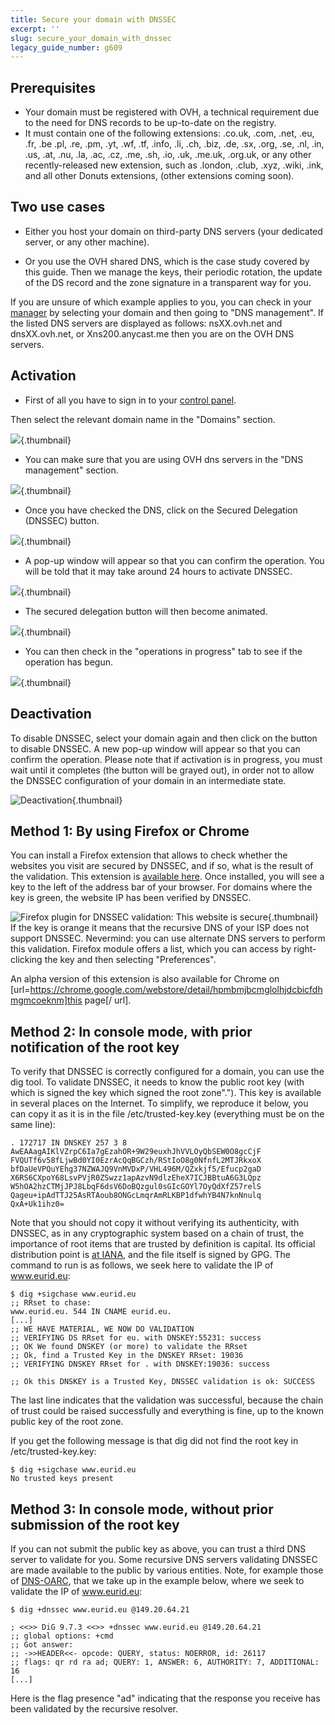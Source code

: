 ```yaml
---
title: Secure your domain with DNSSEC
excerpt: ''
slug: secure_your_domain_with_dnssec
legacy_guide_number: g609
---
```



## Prerequisites

- Your domain must be registered with OVH, a technical requirement due to the need for DNS records to be up-to-date on the registry.
- It must contain one of the following extensions: .co.uk, .com, .net, .eu, .fr, .be .pl, .re, .pm, .yt, .wf, .tf, .info, .li, .ch, .biz, .de, .sx, .org, .se, .nl, .in, .us, .at, .nu, .la, .ac, .cz, .me, .sh, .io, .uk, .me.uk, .org.uk, or any other recently-released new extension, such as .london, .club, .xyz, .wiki, .ink, and all other Donuts extensions, (other extensions coming soon).




## Two use cases

- Either you host your domain on third-party DNS servers (your dedicated server, or any other machine).

- Or you use the OVH shared DNS, which is the case study covered by this guide. Then we manage the keys, their periodic rotation, the update of the DS record and the zone signature in a transparent way for you.


If you are unsure of which example applies to you, you can check in your [manager](https://www.ovh.com/manager/web) by selecting your domain and then going to "DNS management". If the listed DNS servers are displayed as follows: nsXX.ovh.net and dnsXX.ovh.net, or Xns200.anycast.me then you are on the OVH DNS servers.


## Activation

- First of all you have to sign in to your 
[control panel](https://www.ovh.com/manager/web).


Then select the relevant domain name in the  "Domains" section.

![](images/img_2896.jpg){.thumbnail}

- You can make sure that you are using OVH dns servers in the "DNS management" section.



![](images/img_3966.jpg){.thumbnail}

- Once you have checked the DNS, click on the Secured Delegation (DNSSEC) button.



![](images/img_3967.jpg){.thumbnail}

- A pop-up window will appear so that you can confirm the operation. You will be told that it may take around 24 hours to activate DNSSEC.



![](images/img_2895.jpg){.thumbnail}

- The secured delegation button will then become animated.



![](images/img_3968.jpg){.thumbnail}

- You can then check in the "operations in progress" tab to see if the operation has begun.



![](images/img_3969.jpg){.thumbnail}


## Deactivation
To disable DNSSEC, select your domain again and then click on the  button to disable DNSSEC. A new pop-up window will appear so that you can confirm the operation. Please note that if activation is in progress, you must wait until it completes (the button will be grayed out), in order not to allow the DNSSEC configuration of your domain in an intermediate state.

![Deactivation](images/img_3970.jpg){.thumbnail}


## Method 1: By using Firefox or Chrome
You can install a Firefox extension that allows to check whether the websites you visit are secured by DNSSEC, and if so, what is the result of the validation. This extension is [available here](http://www.dnssec-validator.cz/). Once installed, you will see a key to the left of the address bar of your browser. For domains where the key is green, the website IP has been verified by DNSSEC.

![Firefox plugin for DNSSEC validation: This website is secure](images/img_119.jpg){.thumbnail}
If the key is orange it means that the recursive DNS of your ISP does not support DNSSEC. Nevermind: you can use alternate DNS servers to perform this validation. Firefox module offers a list, which you can access by right-clicking the key and then selecting "Preferences".

An alpha version of this extension is also available for Chrome on [url=https://chrome.google.com/webstore/detail/hpmbmjbcmglolhjdcbicfdhmgmcoeknm]this page[/ url].


## Method 2: In console mode, with prior notification of the root key
To verify that DNSSEC is correctly configured for a domain, you can use the dig tool. To validate DNSSEC, it needs to know the public root key (with which is signed the key which signed the root zone"."). This key is available in several places on the Internet. To simplify, we reproduce it below, you can copy it as it is in the file /etc/trusted-key.key (everything must be on the same line):


```
. 172717 IN DNSKEY 257 3 8 AwEAAagAIKlVZrpC6Ia7gEzahOR+9W29euxhJhVVLOyQbSEW0O8gcCjF
FVQUTf6v58fLjwBd0YI0EzrAcQqBGCzh/RStIoO8g0NfnfL2MTJRkxoX
bfDaUeVPQuYEhg37NZWAJQ9VnMVDxP/VHL496M/QZxkjf5/Efucp2gaD
X6RS6CXpoY68LsvPVjR0ZSwzz1apAzvN9dlzEheX7ICJBBtuA6G3LQpz
W5hOA2hzCTMjJPJ8LbqF6dsV6DoBQzgul0sGIcGOYl7OyQdXfZ57relS
Qageu+ipAdTTJ25AsRTAoub8ONGcLmqrAmRLKBP1dfwhYB4N7knNnulq
QxA+Uk1ihz0=
```


Note that you should not copy it without verifying its authenticity, with DNSSEC, as in any cryptographic system based on a chain of trust, the importance of root items that are trusted by definition is capital. Its official distribution point is [at IANA](https://data.iana.org/root-anchors/), and the file itself is signed by GPG.
The command to run is as follows, we seek here to validate the IP of www.eurid.eu:

```
$ dig +sigchase www.eurid.eu
;; RRset to chase:
www.eurid.eu. 544 IN CNAME eurid.eu.
[...]
;; WE HAVE MATERIAL, WE NOW DO VALIDATION
;; VERIFYING DS RRset for eu. with DNSKEY:55231: success
;; OK We found DNSKEY (or more) to validate the RRset
;; Ok, find a Trusted Key in the DNSKEY RRset: 19036
;; VERIFYING DNSKEY RRset for . with DNSKEY:19036: success

;; Ok this DNSKEY is a Trusted Key, DNSSEC validation is ok: SUCCESS
```


The last line indicates that the validation was successful, because the chain of trust could be raised successfully and everything is fine, up to the known public key of the root zone.

If you get the following message is that dig did not find the root key in /etc/trusted-key.key:

```
$ dig +sigchase www.eurid.eu
No trusted keys present
```




## Method 3: In console mode, without prior submission of the root key
If you can not submit the public key as above, you can trust a third DNS server to validate for you. Some recursive DNS servers validating DNSSEC are made ​​available to the public by various entities. Note, for example those of [DNS-OARC](https://www.dns-oarc.net/oarc/services/odvr), that we take up in the example below, where we seek to validate the  IP of www.eurid.eu:


```
$ dig +dnssec www.eurid.eu @149.20.64.21

; <<>> DiG 9.7.3 <<>> +dnssec www.eurid.eu @149.20.64.21
;; global options: +cmd
;; Got answer:
;; ->>HEADER<<- opcode: QUERY, status: NOERROR, id: 26117
;; flags: qr rd ra ad; QUERY: 1, ANSWER: 6, AUTHORITY: 7, ADDITIONAL: 16
[...]
```


Here is the flag presence "ad" indicating that the response you receive has been validated by the recursive resolver.

